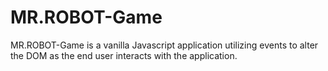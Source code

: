 # MR.ROBOT-Game

MR.ROBOT-Game is a vanilla Javascript application utilizing events to alter the DOM as the end user interacts with the application.